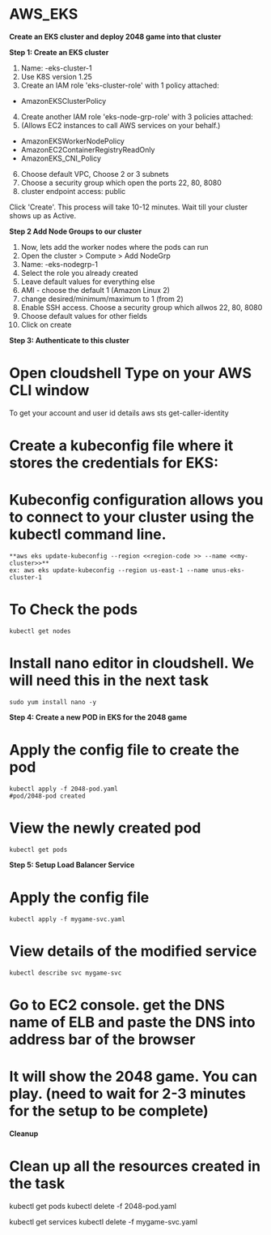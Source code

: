 # AWS_EKS

**Create an EKS cluster and deploy 2048 game into that cluster**

**Step 1: Create an EKS cluster**


1.	Name: <yourname>-eks-cluster-1
2.	Use K8S version 1.25
3.	Create an IAM role 'eks-cluster-role' with 1 policy attached:
-	 AmazonEKSClusterPolicy
4.	Create another IAM role 'eks-node-grp-role' with 3 policies attached: 
5.	(Allows EC2 instances to call AWS services on your behalf.)
-	AmazonEKSWorkerNodePolicy
-	AmazonEC2ContainerRegistryReadOnly
-	AmazonEKS_CNI_Policy
6.	Choose default VPC, Choose 2 or 3 subnets
7.	Choose a security group which open the ports 22, 80, 8080
8.	cluster endpoint access: public

Click 'Create'. This process will take 10-12 minutes. Wait till your cluster shows up as Active. 


**Step 2 Add Node Groups to our cluster**

1.	Now, lets add the worker nodes where the pods can run
2.	Open the cluster > Compute > Add NodeGrp
3.	Name: <yourname>-eks-nodegrp-1 
4.	Select the role you already created
5.	Leave default values for everything else
6.	AMI - choose the default 1 (Amazon Linux 2)
7.	change desired/minimum/maximum to 1 (from 2)
8.	Enable SSH access. Choose a security group which allwos 22, 80, 8080
9.	Choose default values for other fields 
10.	Click on create



**Step 3: Authenticate to this cluster**


# Open cloudshell Type on your AWS CLI window 
To get your account and user id details
    aws sts get-caller-identity


# Create a  kubeconfig file where it stores the credentials for EKS:
# Kubeconfig configuration allows you to connect to your cluster using the kubectl command line.

    **aws eks update-kubeconfig --region <<region-code >> --name <<my-cluster>>**
    ex: aws eks update-kubeconfig --region us-east-1 --name unus-eks-cluster-1 


# To Check the pods
    kubectl get nodes

# Install nano editor in cloudshell. We will need this in the next task
    sudo yum install nano -y



**Step 4: Create a new POD in EKS for the 2048 game**

# Apply the config file to create the pod
    kubectl apply -f 2048-pod.yaml
    #pod/2048-pod created

# View the newly created pod
    kubectl get pods


**Step 5: Setup Load Balancer Service**


# Apply the config file
    kubectl apply -f mygame-svc.yaml

# View details of the modified service
    kubectl describe svc mygame-svc


# Go to EC2 console. get the DNS name of ELB and paste the DNS into address bar of the browser
# It will show the 2048 game. You can play. (need to wait for 2-3 minutes for the setup to be complete)


**Cleanup**

# Clean up all the resources created in the task
kubectl get pods
kubectl delete -f 2048-pod.yaml

kubectl get services
kubectl delete -f mygame-svc.yaml




